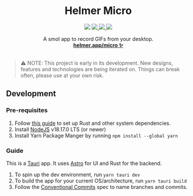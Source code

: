 <p align="center">

<h1 align="center">Helmer Micro</h1>

<p align="center">
  <img src="https://img.shields.io/static/v1?label=Stage&message=Alpha&color=2BB4AB" />
  <a href="https://www.gnu.org/licenses/agpl-3.0">
    <img src="https://img.shields.io/static/v1?label=Licence&message=AGPL%20v3&color=000" />
  </a>
  <a href="https://twitter.com/helmerapp">
    <img src="https://img.shields.io/badge/Twitter-00acee?logo=twitter&logoColor=white" />
  </a>
  <img src="https://img.shields.io/github/stars/clearlysid/helmer" />
</p>

  <p align="center">
A smol app to record GIFs from your desktop.<br>
<a href="https://www.helmer.app"><b>helmer.app/micro ✨</b></a><br><br>
</p>

> ⚠️ NOTE: This project is early in its development. New designs, features and technologies are being iterated on. Things can break often, please use at your own risk.

## Development

### Pre-requisites

1. Follow [this guide](https://tauri.app/v1/guides/getting-started/prerequisites) to set up Rust and other system dependencies.
2. Install [NodeJS](https://nodejs.org/en) v18.17.0 LTS (or newer)
3. Install Yarn Package Manger by running `npm install --global yarn`

### Guide

This is a [Tauri](https://tauri.app) app. It uses [Astro](https://astro.build) for UI and Rust for the backend.

1. To spin up the dev environment, run `yarn tauri dev`
2. To build the app for your current OS/architecture, run `yarn tauri build`
3. Follow the [Conventional Commits](https://www.conventionalcommits.org/en/v1.0.0/#specification) spec to name branches and commits.
